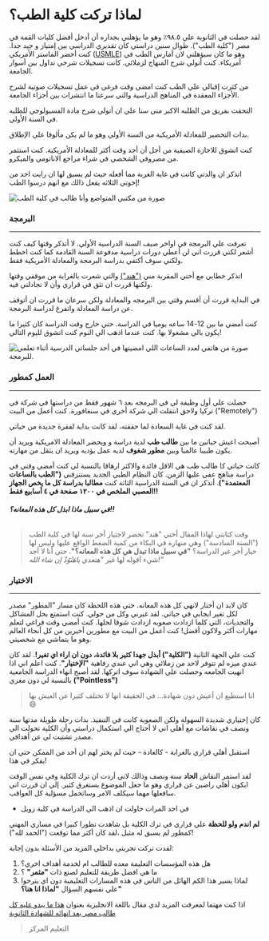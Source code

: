 # لماذا تركت كلية الطب؟

لقد حصلت في الثانوية علي ٩٨.٥٪ وهو ما يؤهلني بجداره أن أدخل أفضل كليات القمة في مصر ("كلية الطب"). طوال سنين دراستي كان تقديري الدراسي بين إمتياز و جيد جدا. كنت أحضر الماستر الأمريكي ([USMLE](https://www.usmle.org)) وهو ما كان سيؤهلني لان أمارس الطب في أمريكاء. كنت أتولي شرح المنهاج لزملائي. كانت تسجيلات شرحي تداول بين أسوار الجامعة.


من كثرت إقبالي علي الطب كنت امضي وقت فرغي في عمل تسجيلات صوتية لشرح الأجزاء المعقدة في المناهج الدراسية والتي سرعنا ما انتشرات بين أجزاء الجامعة. 


التحقت بفريق من الطلبه الاكبر مني سنا علي ان أتولي شرح مادة الفسيولوجي للطلبه في السنة الأولي. 


بدات التحضير للمعادلة الأمريكية من السنة الأولي وهو ما لم يكن مألوفا علي الإطلاق. 


كنت اتشوق للاجازة الصيفية من أجل أن أجد وقت أكثر للمعادلة الأمريكية.
كنت استثمر من مصروفي الشخصي في شراء مراجع الاناتومي والميكرو. 


اتذكر ان والدتي كانت في غاية الغربة مما أفعله حيث لم يسبق لها ان رايت احد من إخوتي الثلاثه يفعل ذالك مع انهم درسوا الطب! 


![صورة من مكتبي المتواضع وأنا طالب في كلية الطب](med-desk-setup.jpg/)


### البرمجة

---

تعرفت علي البرمجة في اواخر صيف السنة الدراسية الأولي. لا أتذكر وقتها كيف كنت أشعر لكني قررت اني لن أعطي دورات دراسية مدفوعة السنة القادمة كما كنت اخطط ولكني سوف أكتفي بدراسة البرمجة والمعادلة الأمريكية فقط. 

اتذكر خطابي مع أختي المقربة مني [("هند")](https://www.upwork.com/freelancers/~01089d8ac511ce7350) والتي شعرت بالغرابة من موقفي وقتها ولكنها قررت ان تثق في قراري وأن لا تجادلني فيه.



في البداية قررت أن أقسم وقتي بين البرمجه والمعادلة ولكن سرعان ما قررت ان أتوقف عن دراسة المعادلة واتفرغ لدراسة البرمجة. 


كنت أمضي ما بين 12-14 ساعه يوميا في الدراسة. حتي خارج وقت الدراسة كان كثيرا ما يكون بالي مشغولا بها. كنت عندما اذهب الي النوم كنت اتشوق لليوم التالي! 

![صورة من هاتفي لعدد الساعات اللي امضيتها في أحد جلساتي الدرسية أثناء تعلمي للبرمجة.	](coding-session.jpg)


### العمل كمطور

---

حصلت علي أول وظيفة لي في البرمجه بعد ٦ شهور فقط من دراستها في شركة في تركيا ولاحق انتقلت الي شركة أخري في سنغافورة. كنت أعمل من البيت ("Remotely")


لقد كنت في غاية السعادة لما حققته، لقد كانت بداية لفقرة جديدة من حياتي. 


أصبحت اعيش حياتين ما بين **طالب طب** لدية دراسة و ويحضر المعادلة الامريكية ويريد أن يكون طبيبا عالميا وبين **مطور شغوف** لديه عمل يؤديه ويريد ان يثقل من مهارته. 


كانت حياتي كا طالب طب هي الاقل فائدة والاكثر ارهاقا بالنسبة لي كنت أمضي وقتي في دراسة مناهج عفي عليها الزمن. كان النظام الطبي الجديد يستنزفني **("الطب بالساعات المعتمدة")**. أتذكر ان في السنة الدراسية الثاثة كنت **مطالبا بدراسة كل ما يخص الجهاز العصبي الملخص في ١٢٠٠ صفحة في ٤ أسابيع فقط!!** 

###### **في سبيل ماذا ابذل كل هذه المعانه؟!!**



> وقت كتابتي لهاذا المقال أختي "هند" تحضر لاجتياز أخر سنة لها في كلية الطب  ("السنة السادسة") وهي منهارة في البكاء من كمية الضغط الواقع عليها وليس لها خيار أخر غير الدراسة؟ **"في سبيل ماذا تبدل هي كل هذه المعانه؟"**. حتي أنا لا أجد شيء أقوله لها غير *"هتعدي ياهَنُوُدْ إن شاء الله!"*


### الاختيار 
---

كان لابد ان أختار لانهي كل هذه المعانه. حتي هذه اللحظة كان مسار "المطور" مصدر لكل تغير ايجابي في حياتي. لقد غيرني وكل من حولي. كنت استمتع بحل المشاكل والتحديات، التي كلما ازدادت صعوبه ازدادت شوقا لحلها. كنت أمضي وقت فراغي لتعلم مهارات أكثر ولاكون أفضل! كنت أعمل من البيت مع مطورين أخيرين من كل أنحاء العالم وهو ما يتماشي مع شخصيتي. 


كنت علي الجهة الثانية **("الكلية") أبذل جهدا كثير بلا فائدة، دون ان اراء اي تغير!**. لقد كان عندي ميزه لم تتوفر لاحد من زملائي وهي اني عندي رفاهية **"الإختيار"**. كنت اعلم اني اذا انهيت الجامعه وحصلت علي الشهادة سوف اتركها. لقد أصبح انهاء الدراسة الجامعية بالنسبة لي دون مغزي **("Pointless")**  

> انا استطيع ان أعيش دون شهادة... في الحقيقة انها لا تختلف كثيرا عن العيش بها 😄

كان إختياري شديدة السهولة ولكن الصعوبة كانت في التنفيذ. بدات رحلة طويلة مدتها سنة ونصف في نقاشات مع أهلي اني لا أحتاج الي استكمال دراستي وأن الكلية تحولت الي مصدر تشتيت لي عن أهدافي. 




استقبل أهلي قراري بالغرابة - كالعادة - حيث لم يختر لهم ان أحد من الممكن حتي ان يفكر في هذا! 


لقد استمر النقاش **الحاد** سنة ونصف وذالك لاني أردت  ان ترك الكلية وفي نفس الوقت ايكون أهلي راضين عن قراري وهو ما جعل الموضوع يستغرق كثير. إلي ان قررت اني سافعلها مهما سيكلف الامر وساتحمل مسؤلية كل العواقب. 



- في احد المرات حاولت ان اذهب الي الدراسة في كلية زويل


**لم اندم ولو للحظة** علي قراري في ترك الكلية بل شاهدت تطورا كبيرا في مساري المهني كمطور لم يسبق له مثيل ،لقد كان أكثر مما توقعت ("الحمد لله")! 


لقدت تركت تجربتي بداخلي المزيد من الأسئلة بدون إجابة: 

1. هل هذه المؤسسات التعليمة معده للطالب ام لخدمة أهداف اخري؟
2. ما هي افضل طريقة للتعليم لصنع ذات **"مثمر"** ؟
3. لماذا يسير هذا الكم الهائل من الناس في هذه المسارات التعليمية دون اي يترحوا علي نفسهم السؤال **"لماذا انا هنا؟"**

    

اذا كنت مهتما لمعرفت المزيد لدي مقال باللغة الانجليزية بعنوان [هذا ما يبدو عليه كل طالب مصر بعد انهائه للشهادة الثانوية](https://neuodev.medium.com/every-average-egyptian-who-just-finished-high-school-looks-like-this-eb5239eb1e8a)
 

> التعليم المركز    
 
   


 